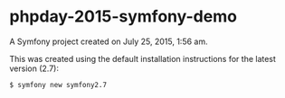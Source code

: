 phpday-2015-symfony-demo
========================

A Symfony project created on July 25, 2015, 1:56 am.

This was created using the default installation instructions for the latest version (2.7):

```
$ symfony new symfony2.7
```

